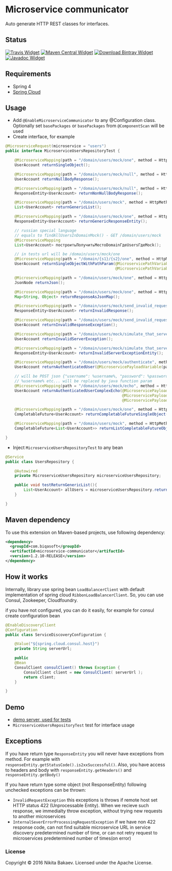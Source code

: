 # Microservice communicator

Auto generate HTTP REST classes for interfaces.

## Status
[![Travis Widget]][Travis] [![Maven Central Widget]][Maven Central]  [![Download Bintray Widget]][Download Bintray] [![Javadoc Widget]][Javadoc]

[Travis]: https://travis-ci.org/biqasoft/microservice-communicator
[Travis Widget]: https://travis-ci.org/biqasoft/microservice-communicator.svg?branch=master
[Maven Central]: https://mvnrepository.com/artifact/com.biqasoft/microservice-communicator
[Maven Central Widget]: https://img.shields.io/maven-central/v/com.biqasoft/microservice-communicator.svg
[Download Bintray]: https://bintray.com/biqasoft/maven/microservice-communicator/_latestVersion
[Download Bintray Widget]: https://api.bintray.com/packages/biqasoft/maven/microservice-communicator/images/download.svg
[Javadoc]: http://www.javadoc.io/doc/com.biqasoft/microservice-communicator
[Javadoc Widget]: https://javadoc-emblem.rhcloud.com/doc/com.biqasoft/microservice-communicator/badge.svg


## Requirements
 - Spring 4
 - [Spring Cloud](http://projects.spring.io/spring-cloud/)

## Usage
 - Add `@EnableMicroserviceCommunicator` to any @Configuration class. Optionally set `basePackages` or `basePackages` from `@ComponentScan` will be used
 - Create interface, for example
 
```java
@MicroserviceRequest(microservice = "users")
public interface MicroserviceUsersRepositoryTest {

    @MicroserviceMapping(path = "/domain/users/mock/one", method = HttpMethod.GET)
    UserAccount returnSingleObject();

    @MicroserviceMapping(path = "/domain/users/mock/null", method = HttpMethod.GET)
    UserAccount returnNullBodyResponse();

    @MicroserviceMapping(path = "/domain/users/mock/null", method = HttpMethod.GET)
    ResponseEntity<UserAccount> returnNonNullBodyResponse();

    @MicroserviceMapping(path = "/domain/users/mock", method = HttpMethod.GET)
    List<UserAccount> returnGenericList();

    @MicroserviceMapping(path = "/domain/users/mock/one", method = HttpMethod.GET)
    ResponseEntity<UserAccount> returnGenericResponseEntity();

    // russian special language
    // equals to findAllUsersInDomainMock() - GET /domain/users/mock
    @MicroserviceMapping
    List<UserAccount> построитьПолучитьМестоDomainГдеUsersГдеMock();

    // in tests url will be /domain/users/mock/one
    @MicroserviceMapping(path = "/domain/{s1}/{s2}/one", method = HttpMethod.GET)
    UserAccount returnSingleObjectWithPathParam(@MicroservicePathVariable(param = "s1") String s,
                                                @MicroservicePathVariable(param = "s2") String s2);

    @MicroserviceMapping(path = "/domain/users/mock/one", method = HttpMethod.GET)
    JsonNode returnJson();

    @MicroserviceMapping(path = "/domain/users/mock/one", method = HttpMethod.GET, convertResponseToMap = true)
    Map<String, Object> returnResponseAsJsonMap();

    @MicroserviceMapping(path = "/domain/users/mock/send_invalid_request", method = HttpMethod.GET)
    ResponseEntity<UserAccount> returnInvalidResponse();

    @MicroserviceMapping(path = "/domain/users/mock/send_invalid_request", method = HttpMethod.GET)
    UserAccount returnInvalidResponseException();

    @MicroserviceMapping(path = "/domain/users/mock/simulate_that_server_is_busy_and_can_not_process_current_request", method = HttpMethod.GET)
    UserAccount returnInvalidServerException();

    @MicroserviceMapping(path = "/domain/users/mock/simulate_that_server_is_busy_and_can_not_process_current_request", method = HttpMethod.GET)
    ResponseEntity<UserAccount> returnInvalidServerExceptionEntity();

    @MicroserviceMapping(path = "/domain/users/mock/authenticate", method = HttpMethod.POST, mergePayloadToObject = true)
    UserAccount returnAuthenticatedUser(@MicroservicePayloadVariable(path = "username") String username, @MicroservicePayloadVariable(path = "password") String password);

    // will be POST json {"username": %username%, "password": %password%, address : { "country": %addressCountry% } }
    // %username% etc... will be replaced by java function param
    @MicroserviceMapping(path = "/domain/users/mock/echo", method = HttpMethod.POST, mergePayloadToObject = true)
    UserAccount returnAuthenticatedUserComplexEcho(@MicroservicePayloadVariable(path = "username") String username,
                                                   @MicroservicePayloadVariable(path = "password") String password,
                                                   @MicroservicePayloadVariable(path = "address.country") String addressCountry);

    @MicroserviceMapping(path = "/domain/users/mock/one", method = HttpMethod.GET)
    CompletableFuture<UserAccount> returnCompletableFutureSingleObject();

    @MicroserviceMapping(path = "/domain/users/mock", method = HttpMethod.GET)
    CompletableFuture<List<UserAccount>> returnListCompletableFutureObjects();

}
```

 - Inject `MicroserviceUsersRepositoryTest` to any bean
```java
@Service
public class UsersRepository {

    @Autowired
    private MicroserviceUsersRepository microserviceUsersRepository;

    public void testReturnGenericList(){
        List<UserAccount> allUsers = microserviceUsersRepository.returnGenericList();
    }

}
```

## Maven dependency

To use this extension on Maven-based projects, use following dependency:

```xml
<dependency>
  <groupId>com.biqasoft</groupId>
  <artifactId>microservice-communicator</artifactId>
  <version>1.2.10-RELEASE</version>
</dependency>
```
 
## How it works

Internally, library use spring bean `LoadBalancerClient` with default implementation of spring cloud `RibbonLoadBalancerClient`. So, you can use Consul, Zookeeper, Cloudfoundry.
 
if you have not configured, you can do it easily, for example for consul create configuration bean 

```java
@EnableDiscoveryClient
@Configuration
public class ServiceDiscoveryConfiguration {

    @Value("${spring.cloud.consul.host}")
    private String serverUrl;

    public
    @Bean
    ConsulClient consulClient() throws Exception {
        ConsulClient client = new ConsulClient( serverUrl );
        return client;
    }

}
```

## Demo
 - [demo server, used for tests](https://github.com/biqasoft/microservice-communicator-demo-server)
 - `MicroserviceUsersRepositoryTest` test for interface usage

## Exceptions
If you have return type `ResponseEntity` you will never have exceptions from method. For example with `responseEntity.getStatusCode().is2xxSuccessful()`.
Also, you have access to headers and body with `responseEntity.getHeaders()` and `responseEntity.getBody()`

If you have return type some object (not ResponseEntity) following unchecked exceptions can be thrown:

 - `InvalidRequestException` this exceptions is throws if remote host set HTTP status 422 (Unprocessable Entity).
When we recieve such response, we immedialty throw exception, without trying new requests to another microservices
 - `InternalSeverErrorProcessingRequestException` if we have non 422 response code, can not find suitable microservice URL in service discovery predetermined number of time,
or can not retry request to microservices predetermined number of times(on error)

### License
Copyright © 2016 Nikita Bakaev. Licensed under the Apache License.
